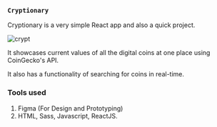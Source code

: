 ### `Cryptionary`
Cryptionary is a very simple React app and also a quick project.

![crypt](https://user-images.githubusercontent.com/82631826/201977560-a75ae82b-ac64-44b4-87a9-08197e1ebfd3.png)

It showcases current values of all the digital coins at one place using CoinGecko's API.

It also has a functionality of searching for coins in real-time.

### Tools used
1. Figma (For Design and Prototyping)
2. HTML, Sass, Javascript, ReactJS.
